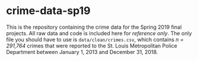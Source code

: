 # crime-data-sp19

This is the repository containing the crime data for the Spring 2019 final projects. All raw data and code is included here for *reference only*. The only file you should have to use is `data/clean/crimes.csv`, which contains *n = 291,764* crimes that were reported to the St. Louis Metropolitan Police Department between January 1, 2013 and December 31, 2018. 

